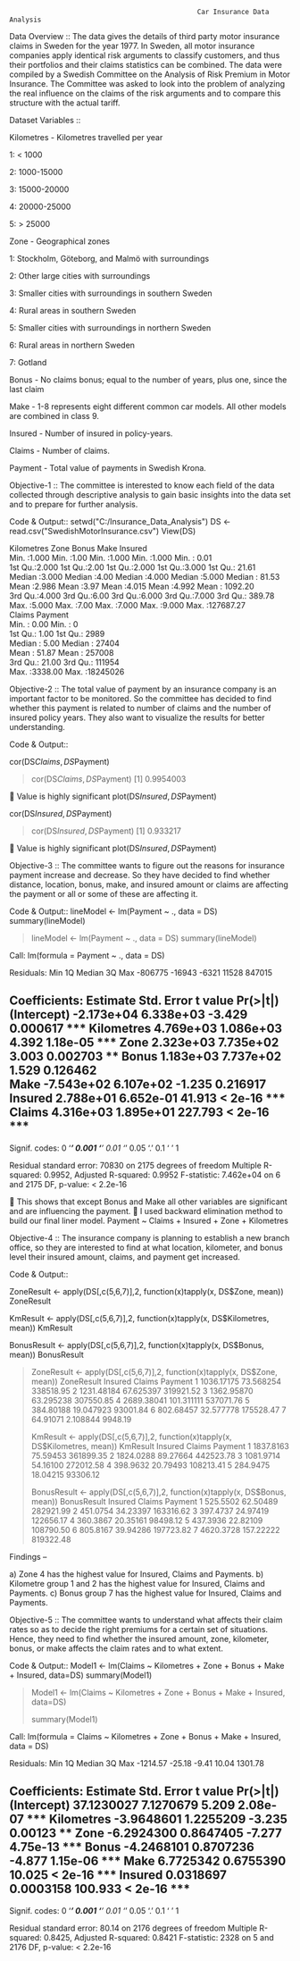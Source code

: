                                                    Car Insurance Data Analysis

Data Overview ::
    The data gives the details of third party motor insurance claims in Sweden for the year 1977. In Sweden, all motor insurance companies apply identical risk arguments to classify customers, and thus their portfolios and their claims statistics can be combined. The data were compiled by a Swedish Committee on the Analysis of Risk Premium in Motor Insurance. The Committee was asked to look into the problem of analyzing the real influence on the claims of the risk arguments and to compare this structure with the actual tariff.
    
Dataset Variables ::

Kilometres - Kilometres travelled per year 

1: < 1000 

2: 1000-15000 

3: 15000-20000 

4: 20000-25000 

5: > 25000 
 
Zone - Geographical zones 

1: Stockholm, Göteborg, and Malmö with surroundings

2: Other large cities with surroundings 

3: Smaller cities with surroundings in southern Sweden 

4: Rural areas in southern Sweden 

5: Smaller cities with surroundings in northern Sweden 

6: Rural areas in northern Sweden 

7: Gotland


Bonus - No claims bonus; equal to the number of years, plus one, since the last claim


Make - 1-8 represents eight different common car models. All other models are combined in class 9. 


Insured - Number of insured in policy-years. 


Claims - Number of claims.    


Payment - Total value of payments in Swedish Krona.



Objective-1 :: The committee is interested to know each field of the data collected through descriptive analysis to gain basic insights 
               into the data set and to prepare for further analysis.

Code & Output::
setwd("C:/Insurance_Data_Analysis")
DS <- read.csv("SwedishMotorInsurance.csv")
View(DS)


Kilometres         Zone          Bonus            Make          Insured         
 Min.   :1.000   Min.   :1.00   Min.   :1.000   Min.   :1.000   Min.   :     0.01  
 1st Qu.:2.000   1st Qu.:2.00   1st Qu.:2.000   1st Qu.:3.000   1st Qu.:    21.61  
 Median :3.000   Median :4.00   Median :4.000   Median :5.000   Median :    81.53  
 Mean   :2.986   Mean   :3.97   Mean   :4.015   Mean   :4.992   Mean   :  1092.20  
 3rd Qu.:4.000   3rd Qu.:6.00   3rd Qu.:6.000   3rd Qu.:7.000   3rd Qu.:   389.78  
 Max.   :5.000   Max.   :7.00   Max.   :7.000   Max.   :9.000   Max.   :127687.27  
     Claims           Payment        
 Min.   :   0.00   Min.   :       0  
 1st Qu.:   1.00   1st Qu.:    2989  
 Median :   5.00   Median :   27404  
 Mean   :  51.87   Mean   :  257008  
 3rd Qu.:  21.00   3rd Qu.:  111954  
 Max.   :3338.00   Max.   :18245026  



Objective-2 :: The total value of payment by an insurance company is an important factor to be monitored. So the committee has 
               decided to find whether this payment is related to number of claims and the number of insured policy years. 
               They also want to visualize the results for better understanding.  

Code & Output::

cor(DS$Claims,DS$Payment)
> cor(DS$Claims,DS$Payment)
[1] 0.9954003

	Value is highly significant
plot(DS$Insured,DS$Payment)
 
 

cor(DS$Insured,DS$Payment)
> cor(DS$Insured,DS$Payment)
[1] 0.933217

	Value is highly significant
plot(DS$Insured,DS$Payment)


Objective-3 :: The committee wants to figure out the reasons for insurance payment increase and decrease. So they have decided to find 
               whether distance, location, bonus, make, and insured amount or claims are affecting the payment or all or some of these 
               are affecting it.

Code & Output::
lineModel <- lm(Payment ~ ., data = DS)
summary(lineModel)

> lineModel <- lm(Payment ~ ., data = DS)
> summary(lineModel)

Call:
lm(formula = Payment ~ ., data = DS)

Residuals:
Min      1Q  Median      3Q     Max 
-806775  -16943   -6321   11528  847015 

Coefficients:
              Estimate Std. Error t value Pr(>|t|)    
(Intercept) -2.173e+04  6.338e+03  -3.429 0.000617 ***
Kilometres   4.769e+03  1.086e+03   4.392 1.18e-05 ***
Zone         2.323e+03  7.735e+02   3.003 0.002703 ** 
Bonus        1.183e+03  7.737e+02   1.529 0.126462    
Make        -7.543e+02  6.107e+02  -1.235 0.216917    
Insured      2.788e+01  6.652e-01  41.913  < 2e-16 ***
Claims       4.316e+03  1.895e+01 227.793  < 2e-16 ***
---
Signif. codes:  0 ‘***’ 0.001 ‘**’ 0.01 ‘*’ 0.05 ‘.’ 0.1 ‘ ’ 1

Residual standard error: 70830 on 2175 degrees of freedom
Multiple R-squared:  0.9952,	Adjusted R-squared:  0.9952 
F-statistic: 7.462e+04 on 6 and 2175 DF,  p-value: < 2.2e-16

	This shows that except Bonus and Make all other variables are significant and are influencing the payment.
	I used backward elimination method to build our final liner model.
      Payment ~ Claims + Insured + Zone + Kilometres


Objective-4 :: The insurance company is planning to establish a new branch office, so they are interested to find at what location, 
               kilometer, and bonus level their insured amount, claims, and payment get increased.
               
Code & Output::

ZoneResult <- apply(DS[,c(5,6,7)],2, function(x)tapply(x, DS$Zone, mean)) 
ZoneResult

KmResult <- apply(DS[,c(5,6,7)],2, function(x)tapply(x, DS$Kilometres, mean)) 
KmResult

BonusResult <- apply(DS[,c(5,6,7)],2, function(x)tapply(x, DS$Bonus, mean)) 
BonusResult

> ZoneResult <- apply(DS[,c(5,6,7)],2, function(x)tapply(x, DS$Zone, mean))
> ZoneResult
     Insured     Claims   Payment
1 1036.17175  73.568254 338518.95
2 1231.48184  67.625397 319921.52
3 1362.95870  63.295238 307550.85
4 2689.38041 101.311111 537071.76
5  384.80188  19.047923  93001.84
6  802.68457  32.577778 175528.47
7   64.91071   2.108844   9948.19
> 
> KmResult <- apply(DS[,c(5,6,7)],2, function(x)tapply(x, DS$Kilometres, mean))
> KmResult
    Insured   Claims   Payment
1 1837.8163 75.59453 361899.35
2 1824.0288 89.27664 442523.78
3 1081.9714 54.16100 272012.58
4  398.9632 20.79493 108213.41
5  284.9475 18.04215  93306.12
> 
> BonusResult <- apply(DS[,c(5,6,7)],2, function(x)tapply(x, DS$Bonus, mean))
> BonusResult
    Insured    Claims   Payment
1  525.5502  62.50489 282921.99
2  451.0754  34.23397 163316.62
3  397.4737  24.97419 122656.17
4  360.3867  20.35161  98498.12
5  437.3936  22.82109 108790.50
6  805.8167  39.94286 197723.82
7 4620.3728 157.22222 819322.48


Findings – 

a)	Zone 4 has the highest value for Insured, Claims and Payments.
b)	Kilometre group 1 and 2 has the highest value for Insured, Claims and Payments.
c)	Bonus group 7 has the highest value for Insured, Claims and Payments.



Objective-5 :: The committee wants to understand what affects their claim rates so as to decide the right premiums for a certain set 
               of situations. Hence, they need to find whether the insured amount, zone, kilometer, bonus, or make affects the claim 
               rates and to what extent.

Code & Output::
Model1 <- lm(Claims ~ Kilometres + Zone + Bonus + Make + Insured, data=DS) 
summary(Model1)

> Model1 <- lm(Claims ~ Kilometres + Zone + Bonus + Make + Insured, data=DS) 
> 
> summary(Model1) 

Call:
lm(formula = Claims ~ Kilometres + Zone + Bonus + Make + Insured, 
    data = DS)

Residuals:
     Min       1Q   Median       3Q      Max 
-1214.57   -25.18    -9.41    10.04  1301.78 

Coefficients:
              Estimate Std. Error t value Pr(>|t|)    
(Intercept) 37.1230027  7.1270679   5.209 2.08e-07 ***
Kilometres  -3.9648601  1.2255209  -3.235  0.00123 ** 
Zone        -6.2924300  0.8647405  -7.277 4.75e-13 ***
Bonus       -4.2468101  0.8707236  -4.877 1.15e-06 ***
Make         6.7725342  0.6755390  10.025  < 2e-16 ***
Insured      0.0318697  0.0003158 100.933  < 2e-16 ***
---
Signif. codes:  0 ‘***’ 0.001 ‘**’ 0.01 ‘*’ 0.05 ‘.’ 0.1 ‘ ’ 1

Residual standard error: 80.14 on 2176 degrees of freedom
Multiple R-squared:  0.8425,	Adjusted R-squared:  0.8421 
F-statistic:  2328 on 5 and 2176 DF,  p-value: < 2.2e-16

